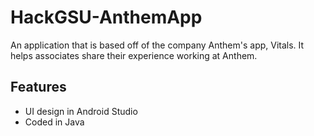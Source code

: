 # HackGSU-AnthemApp
An application that is based off of the company Anthem's app, Vitals. It helps associates share their experience working at Anthem.

## Features ##
* UI design in Android Studio
* Coded in Java
